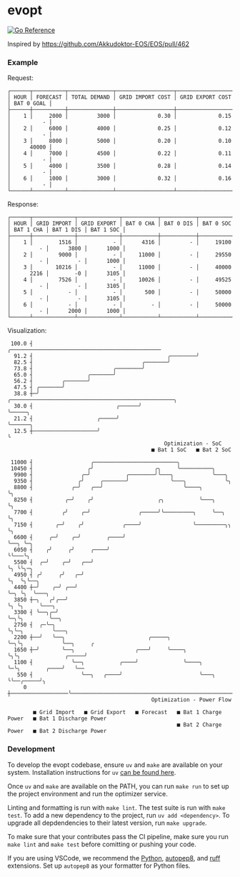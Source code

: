 # evopt

[![Go Reference](https://pkg.go.dev/badge/github.com/andig/evopt.svg)](https://pkg.go.dev/github.com/andig/evopt)

Inspired by https://github.com/Akkudoktor-EOS/EOS/pull/462

### Example

Request:

```
┌──────┬──────────┬──────────────┬──────────────────┬──────────────────┬────────────┐
│ HOUR │ FORECAST │ TOTAL DEMAND │ GRID IMPORT COST │ GRID EXPORT COST │ BAT 0 GOAL │
├──────┼──────────┼──────────────┼──────────────────┼──────────────────┼────────────┤
│    1 │     2000 │         3000 │             0.30 │             0.15 │          - │
│    2 │     6000 │         4000 │             0.25 │             0.12 │          - │
│    3 │     8000 │         5000 │             0.20 │             0.10 │      40000 │
│    4 │     7000 │         4500 │             0.22 │             0.11 │          - │
│    5 │     4000 │         3500 │             0.28 │             0.14 │          - │
│    6 │     1000 │         3000 │             0.32 │             0.16 │          - │
└──────┴──────────┴──────────────┴──────────────────┴──────────────────┴────────────┘
```

Response:

```
┌──────┬─────────────┬─────────────┬───────────┬───────────┬───────────┬───────────┬───────────┬───────────┐
│ HOUR │ GRID IMPORT │ GRID EXPORT │ BAT 0 CHA │ BAT 0 DIS │ BAT 0 SOC │ BAT 1 CHA │ BAT 1 DIS │ BAT 1 SOC │
├──────┼─────────────┼─────────────┼───────────┼───────────┼───────────┼───────────┼───────────┼───────────┤
│    1 │        1516 │           - │      4316 │         - │     19100 │         - │      3800 │      1000 │
│    2 │        9000 │           - │     11000 │         - │     29550 │         - │         - │      1000 │
│    3 │       10216 │           - │     11000 │         - │     40000 │      2216 │        -0 │      3105 │
│    4 │        7526 │           - │     10026 │         - │     49525 │         - │         - │      3105 │
│    5 │           - │           - │       500 │         - │     50000 │         - │         - │      3105 │
│    6 │           - │           - │         - │         - │     50000 │         - │      2000 │      1000 │
└──────┴─────────────┴─────────────┴───────────┴───────────┴───────────┴───────────┴───────────┴───────────┘
```

Visualization:

```
 100.0 ┤                                                   ╭───────────────────────────────────────────────
  91.2 ┤                                          ╭────────╯
  82.5 ┤                                  ╭───────╯
  73.8 ┤                         ╭────────╯
  65.0 ┤                 ╭───────╯
  56.2 ┤         ╭───────╯
  47.5 ┤ ╭───────╯
  38.8 ┼─╯                               ╭───────────────────────────────────────────────────╮
  30.0 ┤                          ╭──────╯                                                   ╰─────╮
  21.2 ┤                    ╭─────╯                                                                ╰──────╮
  12.5 ┼────────────────────╯                                                                             ╰
                                                 Optimization - SoC
                                             ■ Bat 1 SoC   ■ Bat 2 SoC
```
```
 11000 ┤                  ╭──────────────────────────╮
 10450 ┤                 ╭╯                   ╭╮     ╰──────────╮
  9900 ┤               ╭─╯           ╭────────╯╰───╮            ╰───╮
  9350 ┤              ╭╯     ╭───────╯             ╰───╮            ╰╮
  8800 ┤            ╭─╯   ╭──╯                         ╰────╮        ╰╮
  8250 ┤          ╭─╯    ╭╯                    ╭╮           ╰───╮     ╰╮
  7700 ┤         ╭╯    ╭─╯               ╭─────╯╰─────────╮     ╰──╮   ╰╮
  7150 ┤       ╭─╯    ╭╯            ╭────╯                ╰─────────╮╮  ╰╮
  6600 ┤     ╭─╯    ╭─╯        ╭────╯                               ╰──╮ ╰─╮
  6050 ┤    ╭╯     ╭╯     ╭────╯                                      ╰╰───╰╮
  5500 ┤  ╭─╯    ╭─╯   ╭──╯                                             ╰╮ ╰╰╮─╮
  4950 ┤ ╭╯     ╭╯   ╭─╯                                                 ╰╮  ╰╮╰──╮
  4400 ┼─╯    ╭─╯ ╭──╯                                                    ╰─╮ ╰╮  ╰───╮
  3850 ┼─╮   ╭╯╭──╯                                                         ╰╮ ╰╮     ╰───╮
  3300 ┤ ╰──╮╭─╯                                                             ╰─╮╰╮        ╰──╮
  2750 ┤  ╭─╰─╮                                                                ╰╮╰─╮         ╰───╮
  2200 ┼──╯   ╰──╮                          ╭─────╮                             ╰─╮╰╮            ╰──╮     ╭
  1650 ┼─╯       ╰──╮                   ╭───╯     ╰────╮                          ╰╮╰╮              ╭─────╯
  1100 ┤            ╰──╮           ╭────╯              ╰────╮                      ╰─╰╮        ╭────╯   ╰──
   550 ┤               ╰──╮   ╭────╯                        ╰───╮                    ╰╰──╭─────╯╮
     0 ┼──────────────────╰──────────────────────────────────────────────────────────────╯─────────────────
                                             Optimization - Power Flow

        ■ Grid Import   ■ Grid Export   ■ Forecast   ■ Bat 1 Charge Power   ■ Bat 1 Discharge Power
                                                     ■ Bat 2 Charge Power   ■ Bat 2 Discharge Power
```

### Development

To develop the evopt codebase, ensure `uv` and `make` are available on your system.
Installation instructions for `uv` [can be found here](https://docs.astral.sh/uv/getting-started/installation/).

Once `uv` and `make` are available on the PATH, you can run `make run` to set up the project environment and run the optimizer service.

Linting and formatting is run with `make lint`.
The test suite is run with `make test`.
To add a new dependency to the project, run `uv add <dependency>`.
To upgrade all depdendencies to their latest version, run `make upgrade`.

To make sure that your contributes pass the CI pipeline, make sure you run `make lint` and `make test` before comitting or pushing your code.

If you are using VSCode, we recommend the [Python](https://marketplace.visualstudio.com/items?itemName=ms-python.python), [autopep8](https://marketplace.visualstudio.com/items?itemName=ms-python.autopep8), and [ruff](https://marketplace.visualstudio.com/items?itemName=charliermarsh.ruff) extensions.
Set up `autopep8` as your formatter for Python files.
